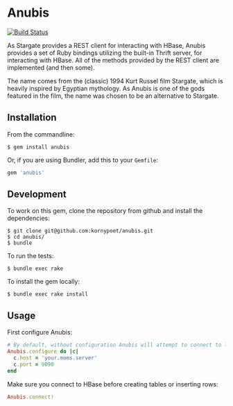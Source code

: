 # Anubis

[![Build Status](https://travis-ci.org/kornypoet/anubis.png)](https://travis-ci.org/kornypoet/anubis)

As Stargate provides a REST client for interacting with HBase, Anubis provides a set of Ruby bindings utilizing the built-in Thrift server, for interacting with HBase. All of the methods provided by the REST client are implemented (and then some).

The name comes from the (classic) 1994 Kurt Russel film Stargate, which is heavily inspired by Egyptian mythology. As Anubis is one of the gods featured in the film, the name was chosen to be an alternative to Stargate.

## Installation

From the commandline:

`$ gem install anubis`

Or, if you are using Bundler, add this to your `Gemfile`:

```ruby
gem 'anubis'
```

## Development

To work on this gem, clone the repository from github and install the dependencies:

```
$ git clone git@github.com:kornypoet/anubis.git
$ cd anubis/
$ bundle
```

To run the tests:

`$ bundle exec rake`

To install the gem locally:

`$ bundle exec rake install`

## Usage

First configure Anubis:

```ruby
# By default, without configuration Anubis will attempt to connect to localhost at port 9090	
Anubis.configure do |c|
  c.host = 'your.moms.server'
  c.port = 9090	  
end
```

Make sure you connect to HBase before creating tables or inserting rows:

```ruby
Anubis.connect!
```
